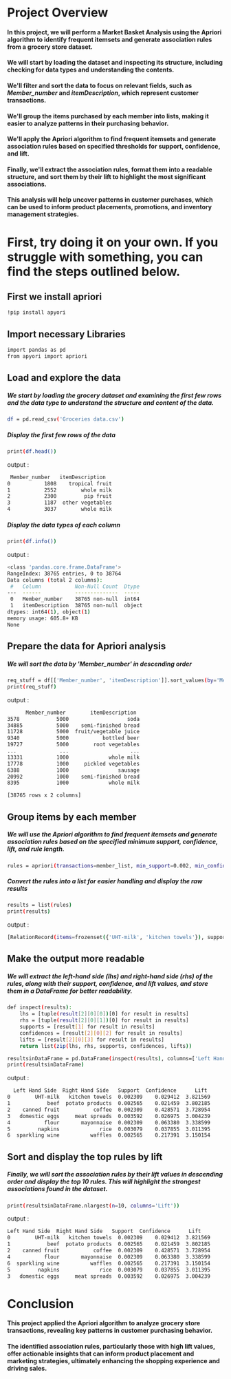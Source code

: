 # Project Overview

#### In this project, we will perform a Market Basket Analysis using the Apriori algorithm to identify frequent itemsets and generate association rules from a grocery store dataset.

#### We will start by loading the dataset and inspecting its structure, including checking for data types and understanding the contents.

#### We'll filter and sort the data to focus on relevant fields, such as *Member_number* and *itemDescription*, which represent customer transactions.

#### We'll group the items purchased by each member into lists, making it easier to analyze patterns in their purchasing behavior.

#### We'll apply the Apriori algorithm to find frequent itemsets and generate association rules based on specified thresholds for support, confidence, and lift.

#### Finally, we'll extract the association rules, format them into a readable structure, and sort them by their lift to highlight the most significant associations.

#### This analysis will help uncover patterns in customer purchases, which can be used to inform product placements, promotions, and inventory management strategies.

# First, try doing it on your own. If you struggle with something, you can find the steps outlined below.

## **First we install apriori**
```bash
!pip install apyori
```
## **Import necessary Libraries**
```bash
import pandas as pd
from apyori import apriori
```
## **Load and explore the data**
##### We start by loading the grocery dataset and examining the first few rows and the data type to understand the structure and content of the data.
```bash
df = pd.read_csv('Groceries data.csv')
```
##### Display the first few rows of the data
```bash
print(df.head())
```
output :
```bash
 Member_number   itemDescription
0           1808    tropical fruit
1           2552        whole milk
2           2300         pip fruit
3           1187  other vegetables
4           3037        whole milk
```
##### Display the data types of each column
```bash
print(df.info())
```
output :
```bash
<class 'pandas.core.frame.DataFrame'>
RangeIndex: 38765 entries, 0 to 38764
Data columns (total 2 columns):
 #   Column           Non-Null Count  Dtype 
---  ------           --------------  ----- 
 0   Member_number    38765 non-null  int64 
 1   itemDescription  38765 non-null  object
dtypes: int64(1), object(1)
memory usage: 605.8+ KB
None
```
## **Prepare the data for Apriori analysis**
##### We will sort the data by 'Member_number' in descending order
```bash
req_stuff = df[['Member_number', 'itemDescription']].sort_values(by='Member_number', ascending=False)
print(req_stuff)
```
output :
```bash
      Member_number        itemDescription
3578            5000                   soda
34885           5000    semi-finished bread
11728           5000  fruit/vegetable juice
9340            5000           bottled beer
19727           5000        root vegetables
...              ...                    ...
13331           1000             whole milk
17778           1000     pickled vegetables
6388            1000                sausage
20992           1000    semi-finished bread
8395            1000             whole milk

[38765 rows x 2 columns]
```
## **Group items by each member**
##### We will use the Apriori algorithm to find frequent itemsets and generate association rules based on the specified minimum support, confidence, lift, and rule length.
```bash
rules = apriori(transactions=member_list, min_support=0.002, min_confidence=0.0002, min_lift=3, min_length=2, max_length=2)
```
##### Convert the rules into a list for easier handling and display the raw results
```bash
results = list(rules)
print(results)
```
output :
```bash
[RelationRecord(items=frozenset({'UHT-milk', 'kitchen towels'}), support=0.002308876346844536, ordered_statistics=[OrderedStatistic(items_base=frozenset({'UHT-milk'}), items_add=frozenset({'kitchen towels'}), confidence=0.029411764705882356, lift=3.821568627450981), OrderedStatistic(items_base=frozenset({'kitchen towels'}), items_add=frozenset({'UHT-milk'}), confidence=0.30000000000000004, lift=3.821568627450981)]), RelationRecord(items=frozenset({'beef', 'potato products'}), support=0.002565418163160595, ordered_statistics=[OrderedStatistic(items_base=frozenset({'beef'}), items_add=frozenset({'potato products'}), confidence=0.02145922746781116, lift=3.8021849395239955), OrderedStatistic(items_base=frozenset({'potato products'}), items_add=frozenset({'beef'}), confidence=0.4545454545454546, lift=3.8021849395239955)]), RelationRecord(items=frozenset({'canned fruit', 'coffee'}), support=0.002308876346844536, ordered_statistics=[OrderedStatistic(items_base=frozenset({'canned fruit'}), items_add=frozenset({'coffee'}), confidence=0.4285714285714286, lift=3.7289540816326534), OrderedStatistic(items_base=frozenset({'coffee'}), items_add=frozenset({'canned fruit'}), confidence=0.020089285714285716, lift=3.7289540816326534)]), RelationRecord(items=frozenset({'meat spreads', 'domestic eggs'}), support=0.0035915854284248334, ordered_statistics=[OrderedStatistic(items_base=frozenset({'domestic eggs'}), items_add=frozenset({'meat spreads'}), confidence=0.02697495183044316, lift=3.0042389210019267), OrderedStatistic(items_base=frozenset({'meat spreads'}), items_add=frozenset({'domestic eggs'}), confidence=0.4, lift=3.0042389210019267)]), RelationRecord(items=frozenset({'flour', 'mayonnaise'}), support=0.002308876346844536, ordered_statistics=[OrderedStatistic(items_base=frozenset({'flour'}), items_add=frozenset({'mayonnaise'}), confidence=0.06338028169014086, lift=3.3385991625428253), OrderedStatistic(items_base=frozenset({'mayonnaise'}), items_add=frozenset({'flour'}), confidence=0.12162162162162163, lift=3.338599162542825)]), RelationRecord(items=frozenset({'rice', 'napkins'}), support=0.0030785017957927143, ordered_statistics=[OrderedStatistic(items_base=frozenset({'napkins'}), items_add=frozenset({'rice'}), confidence=0.03785488958990536, lift=3.0113950943153287), OrderedStatistic(items_base=frozenset({'rice'}), items_add=frozenset({'napkins'}), confidence=0.2448979591836735, lift=3.011395094315329)]), RelationRecord(items=frozenset({'waffles', 'sparkling wine'}), support=0.002565418163160595, ordered_statistics=[OrderedStatistic(items_base=frozenset({'sparkling wine'}), items_add=frozenset({'waffles'}), confidence=0.21739130434782608, lift=3.1501535477614353), OrderedStatistic(items_base=frozenset({'waffles'}), items_add=frozenset({'sparkling wine'}), confidence=0.03717472118959108, lift=3.1501535477614353)])]
```
## **Make the output more readable**
#####  We will extract the left-hand side (lhs) and right-hand side (rhs) of the rules, along with their support, confidence, and lift values, and store them in a DataFrame for better readability.
```bash
def inspect(results):
    lhs = [tuple(result[2][0][0])[0] for result in results]
    rhs = [tuple(result[2][0][1])[0] for result in results]
    supports = [result[1] for result in results]
    confidences = [result[2][0][2] for result in results]
    lifts = [result[2][0][3] for result in results]
    return list(zip(lhs, rhs, supports, confidences, lifts))

resultsinDataFrame = pd.DataFrame(inspect(results), columns=['Left Hand Side', 'Right Hand Side', 'Support', 'Confidence', 'Lift'])
print(resultsinDataFrame)
```
output :
```bash
  Left Hand Side  Right Hand Side   Support  Confidence      Lift
0        UHT-milk   kitchen towels  0.002309    0.029412  3.821569
1            beef  potato products  0.002565    0.021459  3.802185
2    canned fruit           coffee  0.002309    0.428571  3.728954
3   domestic eggs     meat spreads  0.003592    0.026975  3.004239
4           flour       mayonnaise  0.002309    0.063380  3.338599
5         napkins             rice  0.003079    0.037855  3.011395
6  sparkling wine          waffles  0.002565    0.217391  3.150154
```
## **Sort and display the top rules by lift**
##### Finally, we will sort the association rules by their lift values in descending order and display the top 10 rules. This will highlight the strongest associations found in the dataset.
```bash
print(resultsinDataFrame.nlargest(n=10, columns='Lift'))
```
output :
```bash
Left Hand Side  Right Hand Side   Support  Confidence      Lift
0        UHT-milk   kitchen towels  0.002309    0.029412  3.821569
1            beef  potato products  0.002565    0.021459  3.802185
2    canned fruit           coffee  0.002309    0.428571  3.728954
4           flour       mayonnaise  0.002309    0.063380  3.338599
6  sparkling wine          waffles  0.002565    0.217391  3.150154
5         napkins             rice  0.003079    0.037855  3.011395
3   domestic eggs     meat spreads  0.003592    0.026975  3.004239
```
# Conclusion
#### This project applied the Apriori algorithm to analyze grocery store transactions, revealing key patterns in customer purchasing behavior.
#### The identified association rules, particularly those with high lift values, offer actionable insights that can inform product placement and marketing strategies, ultimately enhancing the shopping experience and driving sales.




